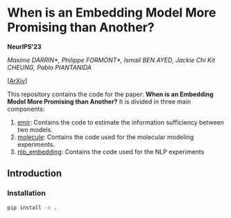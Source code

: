 # When is an Embedding Model More Promising than Another?
**NeurIPS'23**

*Maxime DARRIN\*, Philippe FORMONT\*, Ismail BEN AYED, Jackie Chi Kit CHEUNG, Pablo PIANTANIDA*

[[ArXiv](https://arxiv.org/abs/2406.07640)]

This repository contains the code for the paper: **When is an Embedding Model More Promising than Another?**
It is divided in three main components:
1. [emir](emir): Contains the code to estimate the information sufficiency between two models.
2. [molecule](molecule): Contains the code used for the molecular modeling experiments.
3. [nlp_embedding](nlp_embedding): Contains the code used for the NLP experiments

## Introduction

### Installation

```bash
pip install -e . 
```

